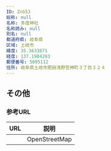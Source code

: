 ```yaml
---
ID: ZnG53
総称: null
名称: 多度神社
名称読み: null
別名: null
都道府県: 岐阜県
区域: 土岐市
緯度: 35.3633871
経度: 137.1984283
郵便番号: 5095112
住所: 岐阜県土岐市肥田浅野笠神町３丁目３２４
---
```


## その他

### 参考URL

| URL | 説明          |
| --- | ------------- |
|     | OpenStreetMap |
